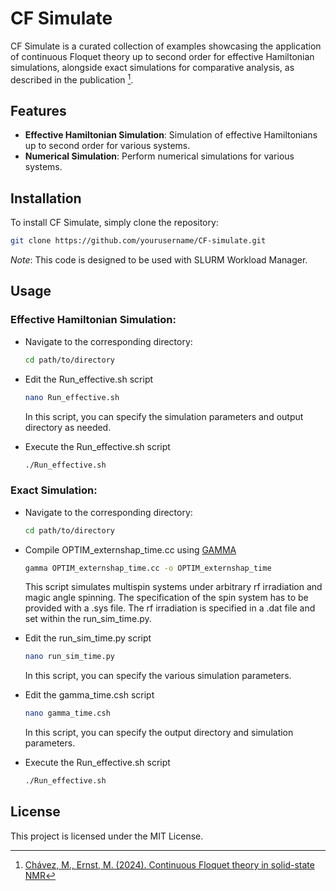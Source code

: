 # CF Simulate

CF Simulate is a curated collection of examples showcasing the application of continuous Floquet theory up to second order for effective Hamiltonian simulations, alongside exact simulations for comparative analysis, as described in the publication [^1].

## Features

- **Effective Hamiltonian Simulation**: Simulation of effective Hamiltonians up to second order for various systems.
- **Numerical Simulation**: Perform numerical simulations for various systems.

## Installation

To install CF Simulate, simply clone the repository:

```bash
git clone https://github.com/yourusername/CF-simulate.git
```

*Note*: This code is designed to be used with SLURM Workload Manager.

## Usage

### Effective Hamiltonian Simulation:

- Navigate to the corresponding directory:
      
  ```bash
  cd path/to/directory
  ```
  
- Edit the Run_effective.sh script

  ```bash
  nano Run_effective.sh 
  ```
      
  In this script, you can specify the simulation parameters and output directory as needed.

- Execute the Run_effective.sh script
      
  ```bash
  ./Run_effective.sh
  ```


### Exact Simulation:

- Navigate to the corresponding directory:
      
  ```bash
  cd path/to/directory
  ```

- Compile OPTIM_externshap_time.cc using [GAMMA](https://github.com/tesch1/GAMMA)

  ```bash
  gamma OPTIM_externshap_time.cc -o OPTIM_externshap_time
  ```
      
  This script simulates multispin systems under arbitrary rf irradiation and magic angle spinning.
  The specification of the spin system has to be provided with a .sys file.
  The rf irradiation is specified in a .dat file and set within the run_sim_time.py.
      
- Edit the run_sim_time.py script

  ```bash
  nano run_sim_time.py 
  ```
      
  In this script, you can specify the various simulation parameters.

- Edit the gamma_time.csh script

  ```bash
  nano gamma_time.csh 
  ```
      
  In this script, you can specify the output directory and simulation parameters.

- Execute the Run_effective.sh script
      
  ```bash
  ./Run_effective.sh
  ```

<!--Documentation
For detailed instructions and documentation on how to use CF Simulate, please refer to the Documentation file.-->

<!--
## Contribution
Contributions are welcome! If you'd like to contribute to CF Simulate, please follow these steps:
    Fork the repository
    Create your feature branch (git checkout -b feature/YourFeature)
    Commit your changes (git commit -am 'Add some feature')
    Push to the branch (git push origin feature/YourFeature)
    Create a new Pull Request
-->

## License

This project is licensed under the MIT License.

<!-- ## Contact
For any inquiries or suggestions, please feel free to reach out to Your Name.
-->

[^1]: [Chávez, M., Ernst, M. (2024). Continuous Floquet theory in solid-state NMR](https://arxiv.org/abs/2404.06300)
